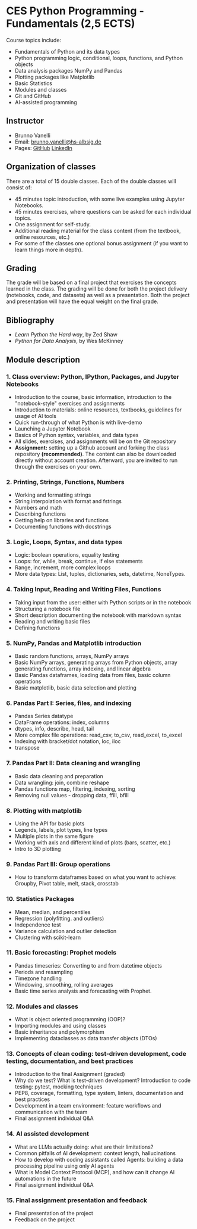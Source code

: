 # CES Python Programming - Fundamentals (2,5 ECTS)

Course topics include:

- Fundamentals of Python and its data types
- Python programming logic, conditional, loops, functions, and Python objects
- Data analysis packages NumPy and Pandas
- Plotting packages like Matplotlib
- Basic Statistics
- Modules and classes
- Git and GitHub
- AI-assisted programming

## Instructor

- Brunno Vanelli
- Email: [brunno.vanelli@hs-albsig.de](mailto:brunno.vanelli@hs-albsig.de)
- Pages: [GitHub](https://github.com/bvanelli) [LinkedIn](https://www.linkedin.com/in/bvanelli/)

## Organization of classes

There are a total of 15 double classes. Each of the double classes will consist of:

- 45 minutes topic introduction, with some live examples using Jupyter Notebooks.
- 45 minutes exercises, where questions can be asked for each individual topics.
- One assignment for self-study.
- Additional reading material for the class content (from the textbook, online resources, etc.)
- For some of the classes one optional bonus assignment (if you want to learn things more in depth).

## Grading

The grade will be based on a final project that exercises the concepts learned in the class. The grading will be
done for both the project delivery (notebooks, code, and datasets) as well as a presentation. Both the project and
presentation will have the equal weight on the final grade.

## Bibliography

- _Learn Python the Hard way_, by Zed Shaw
- _Python for Data Analysis_, by Wes McKinney

## Module description

### 1. Class overview: Python, IPython, Packages, and Jupyter Notebooks

- Introduction to the course, basic information, introduction to the "notebook-style" exercises and assignments
- Introduction to materials: online resources, textbooks, guidelines for usage of AI tools
- Quick run-through of what Python is with live-demo
- Launching a Jupyter Notebook
- Basics of Python syntax, variables, and data types
- All slides, exercises, and assignments will be on the Git repository
- **Assignment:** setting up a Github account and forking the class repository **(recommended)**. The content can also
  be downloaded directly without account creation. Afterward, you are invited to run through the exercises on your own.

### 2. Printing, Strings, Functions, Numbers

- Working and formatting strings
- String interpolation with format and fstrings
- Numbers and math
- Describing functions
- Getting help on libraries and functions
- Documenting functions with docstrings

### 3. Logic, Loops, Syntax, and data types

- Logic: boolean operations, equality testing
- Loops: for, while, break, continue, if else statements
- Range, increment, more complex loops
- More data types: List, tuples, dictionaries, sets, datetime, NoneTypes.

### 4. Taking Input, Reading and Writing Files, Functions

- Taking input from the user: either with Python scripts or in the notebook
- Structuring a notebook file
- Short description documenting the notebook with markdown syntax
- Reading and writing basic files
- Defining functions

### 5. NumPy, Pandas and Matplotlib introduction

- Basic random functions, arrays, NumPy arrays
- Basic NumPy arrays, generating arrays from Python objects, array generating functions, array indexing, and linear
  algebra
- Basic Pandas dataframes, loading data from files, basic column operations
- Basic matplotlib, basic data selection and plotting

### 6. Pandas Part I: Series, files, and indexing

- Pandas Series datatype
- DataFrame operations: index, columns
- dtypes, info, describe, head, tail
- More complex file operations: read_csv, to_csv, read_excel, to_excel
- Indexing with bracket/dot notation, loc, iloc
- transpose

### 7. Pandas Part II: Data cleaning and wrangling

- Basic data cleaning and preparation
- Data wrangling: join, combine reshape
- Pandas functions map, filtering, indexing, sorting
- Removing null values - dropping data, ffill, bfill

### 8. Plotting with matplotlib

- Using the API for basic plots
- Legends, labels, plot types, line types
- Multiple plots in the same figure
- Working with axis and different kind of plots (bars, scatter, etc.)
- Intro to 3D plotting

### 9. Pandas Part III: Group operations

- How to transform dataframes based on what you want to achieve: Groupby, Pivot table, melt, stack, crosstab

### 10. Statistics Packages

- Mean, median, and percentiles
- Regression (polyfitting. and outliers)
- Independence test
- Variance calculation and outlier detection
- Clustering with scikit-learn

### 11. Basic forecasting: Prophet models

- Pandas timeseries: Converting to and from datetime objects
- Periods and resampling
- Timezone handling
- Windowing, smoothing, rolling averages
- Basic time series analysis and forecasting with Prophet.

### 12. Modules and classes

- What is object oriented programming (OOP)?
- Importing modules and using classes
- Basic inheritance and polymorphism
- Implementing dataclasses as data transfer objects (DTOs)

### 13. Concepts of clean coding: test-driven development, code testing, documentation, and best practices

- Introduction to the final Assignment (graded)
- Why do we test? What is test-driven development? Introduction to code testing: pytest, mocking techniques
- PEP8, coverage, formatting, type system, linters, documentation and best practices
- Development in a team environment: feature workflows and communication with the team
- Final assignment individual Q&A

### 14. AI assisted development

- What are LLMs actually doing: what are their limitations?
- Common pitfalls of AI development: context length, hallucinations
- How to develop with coding assistants called Agents: building a data processing pipeline using only AI agents
- What is Model Context Protocol (MCP), and how can it change AI automations in the future
- Final assignment individual Q&A

### 15. Final assignment presentation and feedback

- Final presentation of the project
- Feedback on the project
